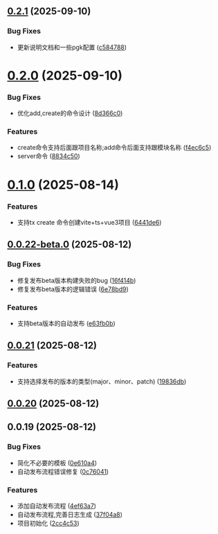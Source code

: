 ## [0.2.1](https://github.com/tanyueran/tx-cli/compare/v0.2.0...v0.2.1) (2025-09-10)


### Bug Fixes

* 更新说明文档和一些pgk配置 ([c584788](https://github.com/tanyueran/tx-cli/commit/c5847882e57597f85b1a0e1940c98ca1ce3e2ec7))



# [0.2.0](https://github.com/tanyueran/tx-cli/compare/v0.1.0...v0.2.0) (2025-09-10)


### Bug Fixes

* 优化add,create的命令设计 ([8d366c0](https://github.com/tanyueran/tx-cli/commit/8d366c0d130eec2ec9e2fa8d852edf73e47ecd1f))


### Features

* create命令支持后面跟项目名称;add命令后面支持跟模块名称 ([f4ec6c5](https://github.com/tanyueran/tx-cli/commit/f4ec6c5e6e3dd42f1c0a33d0f159651623f61d35))
* server命令 ([8834c50](https://github.com/tanyueran/tx-cli/commit/8834c504bfeb3d00e947d6ea47f6792d4fbc6d59))



# [0.1.0](https://github.com/tanyueran/tx-cli/compare/v0.0.22-beta.0...v0.1.0) (2025-08-14)


### Features

* 支持tx create 命令创建vite+ts+vue3项目 ([6441de6](https://github.com/tanyueran/tx-cli/commit/6441de6016613c57210cd734c597af998bd85508))



## [0.0.22-beta.0](https://github.com/tanyueran/tx-cli/compare/v0.0.21...v0.0.22-beta.0) (2025-08-12)


### Bug Fixes

* 修复发布beta版本构建失败的bug ([16f414b](https://github.com/tanyueran/tx-cli/commit/16f414b45ebc50bf99f4dbb6be8027ae6bb822f8))
* 修复发布beta版本的逻辑错误 ([6e78bd9](https://github.com/tanyueran/tx-cli/commit/6e78bd9ffbe60578d31fb0e5711b3d292640c9a4))


### Features

* 支持beta版本的自动发布 ([e63fb0b](https://github.com/tanyueran/tx-cli/commit/e63fb0b9f201db630742bd3a0ed0dd0de0e8f913))



## [0.0.21](https://github.com/tanyueran/tx-cli/compare/v0.0.20...v0.0.21) (2025-08-12)


### Features

* 支持选择发布的版本的类型(major、minor、patch) ([19836db](https://github.com/tanyueran/tx-cli/commit/19836db9dba13788cbaa3ce142445c8be45efa7c))



## [0.0.20](https://github.com/tanyueran/tx-cli/compare/v0.0.19...v0.0.20) (2025-08-12)



## 0.0.19 (2025-08-12)


### Bug Fixes

* 简化不必要的模板 ([0e610a4](https://github.com/tanyueran/tx-cli/commit/0e610a47ed739eef46a4483a26d9afee71dbb9e2))
* 自动发布流程错误修复 ([0c76041](https://github.com/tanyueran/tx-cli/commit/0c7604188950d60ea164f373f6e24fa71241e512))


### Features

* 添加自动发布流程 ([4ef63a7](https://github.com/tanyueran/tx-cli/commit/4ef63a7637f80effc652405161c130d1e047a993))
* 自动发布流程,完善日志生成 ([37f04a8](https://github.com/tanyueran/tx-cli/commit/37f04a8c3334c5d410443e0dcf9c2aebe8570ad5))
* 项目初始化 ([2cc4c53](https://github.com/tanyueran/tx-cli/commit/2cc4c53c1c224c10cbf7a98c78718d6199226ee5))



